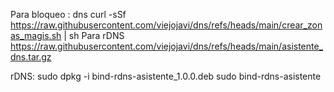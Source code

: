 Para bloqueo :
dns
curl -sSf https://raw.githubusercontent.com/viejojavi/dns/refs/heads/main/crear_zonas_magis.sh | sh
Para rDNS https://raw.githubusercontent.com/viejojavi/dns/refs/heads/main/asistente_dns.tar.gz

rDNS:
sudo dpkg -i bind-rdns-asistente_1.0.0.deb
sudo bind-rdns-asistente
